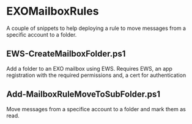 # EXOMailboxRules
A couple of snippets to help deploying a rule to move messages from a specific account to a folder.

## EWS-CreateMailboxFolder.ps1
Add a folder to an EXO mailbox using EWS. Requires EWS, an app registration with the required permissions and, a cert for authentication

## Add-MailboxRuleMoveToSubFolder.ps1
Move messages from a specifice account to a folder and mark them as read.
